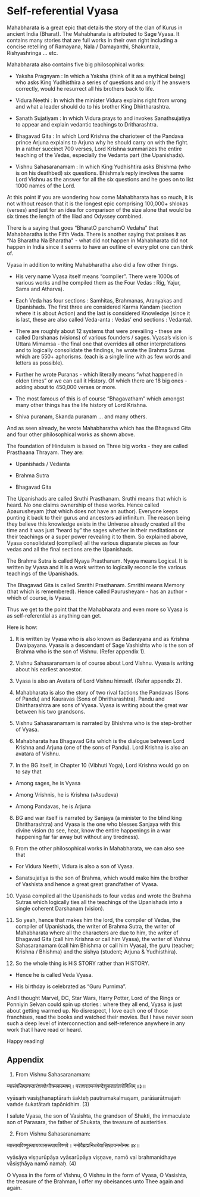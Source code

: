 # Self-referential Vyasa

<!-- Om Sri Gurubhyo Namaha! (Salutations to my Gurus).
Since they taught me all that I know and what I share here. -->

Mahabharata is a great epic that details the story of the clan of Kurus in ancient India (Bharat). The Mahabharata is attributed to Sage Vyasa. It contains many stories that are full works in their own right including a concise retelling of Ramayana, Nala / Damayanthi, Shakuntala, Rishyashringa ... etc. 

Mahabharata also contains five big philosophical works:

- Yaksha Pragnyam : In which a Yaksha (think of it as a mythical being) who asks King Yudhisthira a series of questions and only if he answers correctly, would he resurrect all his brothers back to life.

- Vidura Neethi : In which the minister Vidura explains right from wrong and what a leader should do to his brother King Dhirtharashtra.

- Sanath Sujatiyam : In which Vidura prays to and invokes Sanathsujatiya to appear and explain vedantic teachings to Dritharashtra.

- Bhagavad Gita : In which Lord Krishna the charioteer of the Pandava prince Arjuna explains to Arjuna why he should carry on with the fight. In a rather succinct 700 verses, Lord Krishna summarizes the entire teaching of the Vedas, especially the Vedanta part (the Upanishads).

- Vishnu Sahasaranamam : In which King Yudhishtira asks Bhishma (who is on his deathbed) six questions. Bhishma’s reply involves the same Lord Vishnu as the answer for all the six questions and he goes on to list 1000 names of the Lord.


At this point if you are wondering how come Mahabharata has so much, it is not without reason that it is the longest epic comprising 100,000+ shlokas (verses) and just for an idea for comparison of the size alone that would be six times the length of the Iliad and Odyssey combined. 

There is a saying that goes “BharatO panchamO Vedaha” that Mahabharatha is the Fifth Veda. There is another saying that praises it as “Na Bharatha Na Bharatha" - what did not happen in Mahabharata did not happen in India since it seems to have an outline of every plot one can think of.

Vyasa in addition to writing Mahabharatha also did a few other things.

- His very name Vyasa itself means “compiler”. There were 1000s of various works and he compiled them as the Four Vedas : Rig, Yajur, Sama and Atharva).

- Each Veda has four sections : Samhitas, Brahmanas, Aranyakas and Upanishads. The first three are considered Karma Kandam (section where it is about Action) and the last is considered Knowledge (since it is last, these are also called Veda-anta : Vedas’ end sections : Vedanta).

- There are roughly about 12 systems that were prevailing - these are called Darshanas (visions) of various founders / sages. Vyasa’s vision is Uttara Mimamsa - the final one that overrides all other interpretations and to logically consolidate the findings, he wrote the Brahma Sutras which are 550+ aphorisms. (each is a single line with as few words and letters as possible).

- Further he wrote Puranas - which literally means “what happened in olden times” or we can call it History. Of which there are 18 big ones - adding about to 450,000 verses or more.

- The most famous of this is of course “Bhagavatham” which amongst many other things has the life history of Lord Krishna.

- Shiva puranam, Skanda puranam … and many others.

And as seen already, he wrote Mahabharatha which has the Bhagavad Gita and four other philosophical works as shown above.

The foundation of Hinduism is based on Three big works - they are called Prasthaana Thrayam. They are:

- Upanishads / Vedanta

- Brahma Sutra

- Bhagavad Gita

The Upanishads are called Sruthi Prasthanam. Sruthi means that which is heard. No one claims ownership of these works. Hence called Apaurusheyam (that which does not have an author). Everyone keeps punting it back to their gurus and ancestors ad infinitum. The reason being they believe this knowledge exists in the Universe already created all the time and it was just “heard by” the sages whether in their meditations or their teachings or a super power revealing it to them. So explained above, Vyasa consolidated (compiled) all the various disparate pieces as four vedas and all the final sections are the Upanishads.

The Brahma Sutra is called Nyaya Prasthanam. Nyaya means Logical. It is written by Vyasa and it is a work written to logically reconcile the various teachings of the Upanishads.

The Bhagavad Gita is called Smrithi Prasthanam. Smrithi means Memory (that which is remembered). Hence called Paurusheyam - has an author - which of course, is Vyasa.

Thus we get to the point that the Mahabharata and even more so Vyasa is as self-referential as anything can get. 

Here is how:

1. It is written by Vyasa who is also known as Badarayana and as Krishna Dwaipayana. Vyasa is a descendant of Sage Vashishta who is the son of Brahma who is the son of Vishnu. (Refer appendix 1).


2. Vishnu Sahasaranamam is of course about Lord Vishnu. Vyasa is writing about his earliest ancestor.


3. Vyasa is also an Avatara of Lord Vishnu himself. (Refer appendix 2).


4. Mahabharata is also the story of two rival factions the Pandavas (Sons of Pandu) and Kauravas (Sons of Dhritharashtra). Pandu and Dhirtharashtra are sons of Vyasa. Vyasa is writing about the great war between his two grandsons.


5. Vishnu Sahasaranamam is narrated by Bhishma who is the step-brother of Vyasa.


6. Mahabharata has Bhagavad Gita which is the dialogue between Lord Krishna and Arjuna (one of the sons of Pandu). Lord Krishna is also an avatara of Vishnu.


7. In the BG itself, in Chapter 10 (Vibhuti Yoga), Lord Krishna would go on to say that

- Among sages, he is Vyasa

- Among Vrishnis, he is Krishna (vAsudeva)

- Among Pandavas, he is Arjuna

8. BG and war itself is narrated by Sanjaya (a minister to the blind king Dhritharashtra) and Vyasa is the one who blesses Sanjaya with this divine vision (to see, hear, know the entire happenings in a war happening far far away but without any tiredness).

9. From the other philosophical works in Mahabharata, we can also see that

- For Vidura Neethi, Vidura is also a son of Vyasa.

- Sanatsujatiya is the son of Brahma, which would make him the brother of Vashista and hence a great great grandfather of Vyasa.

10. Vyasa compiled all the Upanishads to four vedas and wrote the Brahma Sutras which logically ties all the teachings of the Upanishads into a single coherent Darshanam (vision).

11. So yeah, hence that makes him the lord, the compiler of Vedas, the compiler of Upanishads, the writer of Brahma Sutra, the writer of Mahabharata where all the characters are due to him, the writer of Bhagavad Gita (call him Krishna or call him Vyasa), the writer of Vishnu Sahasaranamam (call him Bhishma or call him Vyasa), the guru (teacher; Krishna / Bhishma) and the sishya (student; Arjuna & Yudhisthira).

12. So the whole thing is HIS STORY rather than HISTORY.

- Hence he is called Veda Vyasa.

- His birthday is celebrated as “Guru Purnima”.


And I thought Marvel, DC, Star Wars, Harry Potter, Lord of the Rings or Ponniyin Selvan could spin up stories : where they all end, Vyasa is just about getting warmed up. No disrespect, I love each one of those franchises, read the books and watched their movies. But I have never seen such a deep level of interconnection and self-reference anywhere in any work that I have read or heard.


Happy reading!


## Appendix

1. From Vishnu Sahasaranamam:

व्यासंवसिष्ठनप्तारंशक्तेःपौत्रमकल्मषम्।
पराशरात्मजंवन्देशुकतातंतपोनिधिम्॥३॥

vyāsaṁ vasiṣṭhanaptāraṁ śakteḥ pautramakalmaṣam,
parāśarātmajaṁ vaṁde śukatātaṁ tapōnidhim. (3)

I salute Vyasa, the son of Vasishta, the grandson of Shakti, the immaculate son of Parasara, the father of Shukata, the treasure of austerities.

2. From Vishnu Sahasaranamam:

व्यासायविष्णुरूपायव्यासरूपायविष्णवे।
नमोवैब्रह्मनिधयेवासिष्ठायनमोनमः॥४॥

vyāsāya viṣṇurūpāya vyāsarūpāya viṣṇave,
namō vai brahmanidhaye vāsiṣṭhāya namō namaḥ. (4)

O Vyasa in the form of Vishnu, O Vishnu in the form of Vyasa, O Vasishta, the treasure of the Brahman, I offer my obeisances unto Thee again and again.
